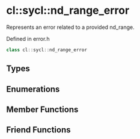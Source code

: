 # cl::sycl::nd_range_error

Represents an error related to a provided nd_range. 

Defined in error.h

```cpp
class cl::sycl::nd_range_error
```

## Types

## Enumerations

## Member Functions


## Friend Functions

